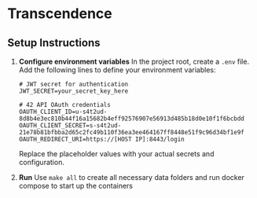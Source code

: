 # Transcendence

## Setup Instructions

1. **Configure environment variables**
	In the project root, create a `.env` file. Add the following lines to define your environment variables:

	```
	# JWT secret for authentication
	JWT_SECRET=your_secret_key_here

	# 42 API OAuth credentials
	OAUTH_CLIENT_ID=u-s4t2ud-8d8b4e3ec810b44f16a15682b4eff92576907e56913d485b18d0e10f1f6bcbdd
	OAUTH_CLIENT_SECRET=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
	OAUTH_REDIRECT_URI=https://[HOST IP]:8443/login
	```

	Replace the placeholder values with your actual secrets and configuration.

2. **Run**
	Use `make all` to create all necessary data folders and run docker compose to start up the containers
